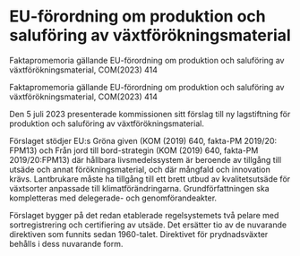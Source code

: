 # EU-förordning om produktion och saluföring av växtförökningsmaterial

Faktapromemoria gällande EU-förordning om produktion och saluföring av växtförökningsmaterial, COM(2023) 414

Faktapromemoria gällande EU-förordning om produktion och saluföring av växtförökningsmaterial, COM(2023) 414

Den 5 juli 2023 presenterade kommissionen sitt förslag till ny lagstiftning för
produktion och saluföring av växtförökningsmaterial.

Förslaget stödjer EU:s Gröna given (KOM (2019) 640, fakta-PM 2019/20:
FPM13) och Från jord till bord-strategin (KOM (2019) 640, fakta-PM
2019/20:FPM13) där hållbara livsmedelssystem är beroende av tillgång till
utsäde och annat förökningsmaterial, och där mångfald och innovation krävs.
Lantbrukare måste ha tillgång till ett brett utbud av kvalitetsutsäde för
växtsorter anpassade till klimatförändringarna. Grundförfattningen ska
kompletteras med delegerade- och genomförandeakter.

Förslaget bygger på det redan etablerade regelsystemets två pelare med sortregistrering och certifiering av utsäde. Det ersätter tio av de nuvarande direktiven som funnits sedan 1960-talet. Direktivet för prydnadsväxter behålls i dess nuvarande form.
